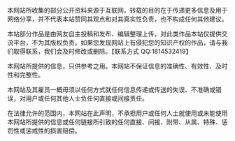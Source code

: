 本网站所收集的部分公开资料来源于互联网，转载的目的在于传递更多信息及用于网络分享，并不代表本站赞同其观点和对其真实性负责，也不构成任何其他建议。


本站部分作品是由网友自主投稿和发布、编辑整理上传，对此类作品本站仅提供交流平台，不为其版权负责。如果您发现网站上有侵犯您的知识产权的作品，请与我们取得联系，我们会及时修改或删除。【联系方式 QQ:1814532419】


本网站所提供的信息，只供参考之用。本网站不保证信息的准确性、有效性、及时性和完整性。


本网站及其雇员一概毋须以任何方式就任何信息传递或传送的失误、不准确或错误，对用户或任何其他人士负任何直接或间接责任。



在法律允许的范围内，本网站在此声明，不承担用户或任何人士就使用或未能使用本网站所提供的信息或任何链接所引致的任何直接、间接、附带、从属、特殊、惩罚性或惩戒性的损害赔偿。 
